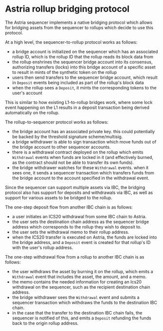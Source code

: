 # Astria rollup bridging protocol

The Astria sequencer implements a native bridging protocol which allows for bridging assets from the sequencer to rollups which decide to use this protocol.

At a high level, the sequencer-to-rollup protocol works as follows:

- a bridge account is initialized on the sequencer which has an associated rollup ID, which is the rollup ID that the rollup reads its block data from
- the rollup enshrines the sequencer bridge account into its consensus, authorizing transfers (locks) into this bridge account of a specific asset to result in mints of the synthetic token on the rollup
- users then send transfers to the sequencer bridge account, which result in `Deposit` events being included as part of the rollup's block data
- when the rollup sees a `Deposit`, it mints the corresponding tokens to the user's account

This is similar to how existing L1-to-rollup bridges work, where some lock event happening on the L1 results in a deposit transaction being derived automatically on the rollup.

The rollup-to-sequencer protocol works as follows:
- the bridge account has an associated private key. this could potentially be backed by the threshold signature scheme/multisig.
- a bridge withdrawer is able to sign transaction which move funds out of the bridge account to other sequencer accounts.
- there is a withdrawal contract deployed on the rollup which emits `Withdrawal` events when funds are locked in it (and effectively burned, as the contract should not be able to transfer its own funds).
- the bridge withdrawer watches for these `Withdrawal` events. when it sees one, it sends a sequencer transaction which transfers funds from the bridge account to the account specified in the withdrawal event.

Since the sequencer can support multiple assets via IBC, the bridging protocol also has support for deposits and withdrawals via IBC, as well as support for various assets to be bridged to the rollup.

The one-step deposit flow from another IBC chain is as follows:
- a user initiates an ICS20 withdrawal from some IBC chain to Astria.
- the user sets the destination chain address as the sequencer bridge address which corresponds to the rollup they wish to deposit to.
- the user sets the withdrawal memo to their rollup address.
- when the ICS20 transfer is executed on Astria, the funds are locked into the bridge address, and a `Deposit` event is created for that rollup's ID with the user's rollup address.

The one-step withdrawal flow from a rollup to another IBC chain is as follows:
- the user withdraws the asset by burning it on the rollup, which emits a `Withdrawal` event that includes the asset, the amount, and a memo.
- the memo contains the needed information for creating an Ics20 withdrawal on the sequencer, such as the recipient destination chain address.
- the bridge withdrawer sees the `Withdrawal` event and submits a sequencer transaction which withdraws the funds to the destination IBC chain.
- in the case that the transfer to the destination IBC chain fails, the sequencer is notified of this, and emits a `Deposit` refunding the funds back to the origin rollup address.
